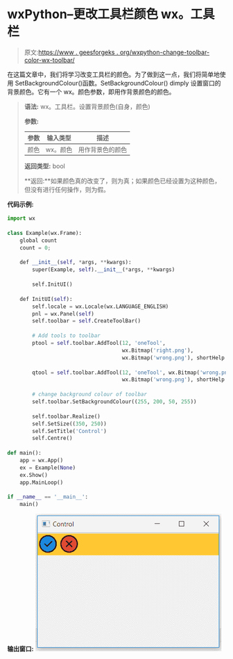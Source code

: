 # wxPython–更改工具栏颜色 wx。工具栏

> 原文:[https://www . geesforgeks . org/wxpython-change-toolbar-color-wx-toolbar/](https://www.geeksforgeeks.org/wxpython-change-toolbar-colour-wx-toolbar/)

在这篇文章中，我们将学习改变工具栏的颜色。为了做到这一点，我们将简单地使用 SetBackgroundColour()函数。SetBackgroundColour() dimply 设置窗口的背景颜色。它有一个 wx。颜色参数，即用作背景颜色的颜色。

> **语法:** wx。工具栏。设置背景颜色(自身，颜色)
> 
> **参数:**
> 
> | 参数 | 输入类型 | 描述 |
> | --- | --- | --- |
> | 颜色 | wx。颜色 | 用作背景色的颜色 |
> 
> **返回类型:** bool
> 
> **返回:**如果颜色真的改变了，则为真；如果颜色已经设置为这种颜色，但没有进行任何操作，则为假。

**代码示例:**

```py
import wx

class Example(wx.Frame):
    global count
    count = 0;

    def __init__(self, *args, **kwargs):
        super(Example, self).__init__(*args, **kwargs)

        self.InitUI()

    def InitUI(self):
        self.locale = wx.Locale(wx.LANGUAGE_ENGLISH)
        pnl = wx.Panel(self)
        self.toolbar = self.CreateToolBar()

        # Add tools to toolbar
        ptool = self.toolbar.AddTool(12, 'oneTool',
                                     wx.Bitmap('right.png'),
                                     wx.Bitmap('wrong.png'), shortHelp ="Simple Tool")

        qtool = self.toolbar.AddTool(12, 'oneTool', wx.Bitmap('wrong.png'),
                                     wx.Bitmap('wrong.png'), shortHelp ="Simple Tool")

        # change background colour of toolbar
        self.toolbar.SetBackgroundColour((255, 200, 50, 255))

        self.toolbar.Realize()
        self.SetSize((350, 250))
        self.SetTitle('Control')
        self.Centre()

def main():
    app = wx.App()
    ex = Example(None)
    ex.Show()
    app.MainLoop()

if __name__ == '__main__':
    main()
```

**输出窗口:**
![](img/81cc756735dece8346bcf52189fae05b.png)